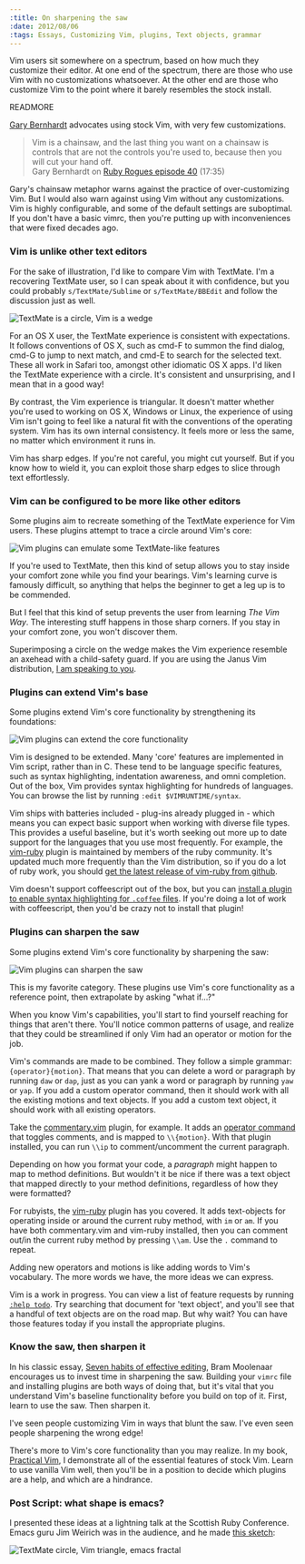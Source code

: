 ```yaml
--- 
:title: On sharpening the saw
:date: 2012/08/06
:tags: Essays, Customizing Vim, plugins, Text objects, grammar
---
```


Vim users sit somewhere on a spectrum, based on how much they customize their editor. At one end of the spectrum, there are those who use Vim with no customizations whatsoever. At the other end are those who customize Vim to the point where it barely resembles the stock install.

READMORE

[Gary Bernhardt][gb] advocates using stock Vim, with very few customizations.

> Vim is a chainsaw, and the last thing you want on a chainsaw is controls that are not the controls you're used to, because then you will cut your hand off.  
> Gary Bernhardt on [Ruby Rogues episode 40][rr40] (17:35)

Gary's chainsaw metaphor warns against the practice of over-customizing Vim. But I would also warn against using Vim without any customizations. Vim is highly configurable, and some of the default settings are suboptimal. If you don't have a basic vimrc, then you're putting up with inconveniences that were fixed decades ago.

[gb]: https://www.destroyallsoftware.com/screencasts
[rr40]: http://rubyrogues.com/040-rr-text-editors-and-ides/

### Vim is unlike other text editors

For the sake of illustration, I'd like to compare Vim with TextMate. I'm a recovering TextMate user, so I can speak about it with confidence, but you could probably `s/TextMate/Sublime` or `s/TextMate/BBEdit` and follow the discussion just as well.

![TextMate is a circle, Vim is a wedge](/images/blog/vim-mate.png)

For an OS X user, the TextMate experience is consistent with expectations. It follows conventions of OS X, such as cmd-F to summon the find dialog, cmd-G to jump to next match, and cmd-E to search for the selected text. These all work in Safari too, amongst other idiomatic OS X apps. I'd liken the TextMate experience with a circle. It's consistent and unsurprising, and I mean that in a good way!

By contrast, the Vim experience is triangular. It doesn't matter whether you're used to working on OS X, Windows or Linux, the experience of using Vim isn't going to feel like a natural fit with the conventions of the operating system. Vim has its own internal consistency. It feels more or less the same, no matter which environment it runs in.

Vim has sharp edges. If you're not careful, you might cut yourself. But if you know how to wield it, you can exploit those sharp edges to slice through text effortlessly.

### Vim can be configured to be more like other editors

Some plugins aim to recreate something of the TextMate experience for Vim users. These plugins attempt to trace a circle around Vim's core:

![Vim plugins can emulate some TextMate-like features](/images/blog/vim-crutch.png)

If you're used to TextMate, then this kind of setup allows you to stay inside your comfort zone while you find your bearings. Vim's learning curve is famously difficult, so anything that helps the beginner to get a leg up is to be commended.

But I feel that this kind of setup prevents the user from learning *The Vim Way*. The interesting stuff happens in those sharp corners. If you stay in your comfort zone, you won't discover them. 

Superimposing a circle on the wedge makes the Vim experience resemble an axehead with a child-safety guard. If you are using the Janus Vim distribution, [I am speaking to you][aspire].

### Plugins can extend Vim's base

Some plugins extend Vim's core functionality by strengthening its foundations:

![Vim plugins can extend the core functionality](/images/blog/vim-extend.png)

Vim is designed to be extended. Many 'core' features are implemented in Vim script, rather than in C. These tend to be language specific features, such as syntax highlighting, indentation awareness, and omni completion. Out of the box, Vim provides syntax highlighting for hundreds of languages. You can browse the list by running `:edit $VIMRUNTIME/syntax`.

Vim ships with batteries included - plug-ins already plugged in - which means you can expect basic support when working with diverse file types. This provides a useful baseline, but it's worth seeking out more up to date support for the languages that you use most frequently. For example, the [vim-ruby][] plugin is maintained by members of the ruby community. It's updated much more frequently than the Vim distribution, so if you do a lot of ruby work, you should [get the latest release of vim-ruby from github][vim-ruby].

Vim doesn't support coffeescript out of the box, but you can [install a plugin to enable syntax highlighting for `.coffee` files][coffee]. If you're doing a lot of work with coffeescript, then you'd be crazy not to install that plugin!

### Plugins can sharpen the saw

Some plugins extend Vim's core functionality by sharpening the saw:

![Vim plugins can sharpen the saw](/images/blog/vim-sharpen.png)

This is my favorite category. These plugins use Vim's core functionality as a reference point, then extrapolate by asking "what if...?"

When you know Vim's capabilities, you'll start to find yourself reaching for things that aren't there. You'll notice common patterns of usage, and realize that they could be streamlined if only Vim had an operator or motion for the job. 

Vim's commands are made to be combined. They follow a simple grammar: `{operator}{motion}`. That means that you can delete a word or paragraph by running `daw` or `dap`, just as you can yank a word or paragraph by running `yaw` or `yap`. If you add a custom operator command, then it should work with all the existing motions and text objects. If you add a custom text object, it should work with all existing operators.

Take the [commentary.vim][] plugin, for example. It adds an [operator command][operator] that toggles comments, and is mapped to `\\{motion}`. With that plugin installed, you can run `\\ip` to comment/uncomment the current paragraph.

Depending on how you format your code, a *paragraph* might happen to map to method definitions. But wouldn't it be nice if there was a text object that mapped directly to your method definitions, regardless of how they were formatted?

For rubyists, the [vim-ruby][] plugin has you covered. It adds text-objects for operating inside or around the current ruby method, with `im` or `am`. If you have both commentary.vim and vim-ruby installed, then you can comment out/in the current ruby method by pressing `\\am`. Use the `.` command to repeat.

Adding new operators and motions is like adding words to Vim's vocabulary. The more words we have, the more ideas we can express.

Vim is a work in progress. You can view a list of feature requests by running [`:help todo`][todo]. Try searching that document for 'text object', and you'll see that a handful of text objects are on the road map. But why wait? You can have those features today if you install the appropriate plugins.

### Know the saw, then sharpen it

In his classic essay, [Seven habits of effective editing][7habits], Bram Moolenaar encourages us to invest time in sharpening the saw. Building your `vimrc` file and installing plugins are both ways of doing that, but it's vital that you understand Vim's baseline functionality before you build on top of it. First, learn to use the saw. Then sharpen it.

I've seen people customizing Vim in ways that blunt the saw. I've even seen people sharpening the wrong edge! 

There's more to Vim's core functionality than you may realize. In my book, [Practical Vim][dnvim], I demonstrate all of the essential features of stock Vim. Learn to use vanilla Vim well, then you'll be in a position to decide which plugins are a help, and which are a hindrance.

### Post Script: what shape is emacs?

I presented these ideas at a lightning talk at the Scottish Ruby Conference. Emacs guru Jim Weirich was in the audience, and he made [this sketch][emacs]:

![TextMate circle, Vim triangle, emacs fractal](/images/blog/mate-vim-emacs.png)

[rr40]: http://rubyrogues.com/040-rr-text-editors-and-ides/
[aspire]: https://twitter.com/nelstrom/status/223469356619800577
[commentary.vim]: https://github.com/tpope/vim-commentary
[vim-ruby]: http://github.com/vim-ruby/vim-ruby
[coffee]: https://github.com/kchmck/vim-coffee-script.git
[todo]: http://vimdoc.sourceforge.net/htmldoc/todo.html#todo
[operator]: http://vimdoc.sourceforge.net/htmldoc/motion.html#operator
[7habits]: http://www.moolenaar.net/habits.html
[dnvim]:  https://pragprog.com/titles/dnvim2/practical-vim-second-edition
[src]: http://scottishrubyconference.com/
[emacs]: https://twitter.com/jimweirich/status/218769796500701184
